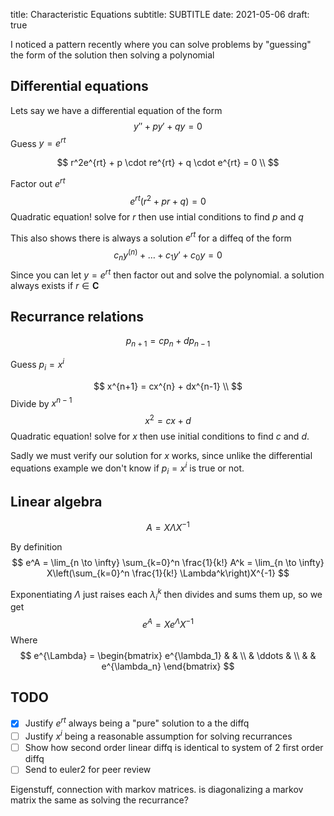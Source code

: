 title: Characteristic Equations
subtitle: SUBTITLE
date: 2021-05-06
draft: true


I noticed a pattern recently where you can solve problems by "guessing" the form of the solution
then solving a polynomial

## Differential equations

Lets say we have a differential equation of the form
$$
y'' + py' + qy = 0
$$
Guess $y = e^{rt}$

$$
r^2e^{rt} + p \cdot re^{rt} + q \cdot e^{rt} = 0 \\
$$

Factor out $e^{rt}$
$$
e^{rt}(r^2 + pr + q) = 0
$$
Quadratic equation! solve for $r$ then use intial conditions to find $p$ and $q$

This also shows there is always a solution $e^{rt}$ for a diffeq of the form
$$
c_ny^{(n)} + \dots + c_1y' + c_0y = 0
$$
Since you can let $y = e^{rt}$ then factor out and solve the polynomial.
a solution always exists if $r \in \mathbf C$


## Recurrance relations
$$
p_{n+1} = cp_{n} + dp_{n-1}
$$

Guess $p_i = x^i$

$$
x^{n+1} = cx^{n} + dx^{n-1} \\
$$
Divide by $x^{n-1}$
$$
x^2 = cx + d
$$
Quadratic equation! solve for $x$ then use initial conditions to find $c$ and $d$.

Sadly we must verify our solution for $x$ works, since unlike the differential equations example
we don't know if $p_i = x^i$ is true or not.

## Linear algebra

$$
A = X\Lambda X^{-1}
$$

By definition
$$
e^A = \lim_{n \to \infty} \sum_{k=0}^n \frac{1}{k!} A^k = \lim_{n \to \infty} X\left(\sum_{k=0}^n \frac{1}{k!} \Lambda^k\right)X^{-1}
$$

Exponentiating $\Lambda$ just raises each $\lambda_i ^k$ then divides and sums them up, so we get
$$
e^A = Xe^{\Lambda}X^{-1}
$$
Where
$$
e^{\Lambda} = \begin{bmatrix}
    e^{\lambda_1} & & \\
    & \ddots & \\
    & & e^{\lambda_n}
  \end{bmatrix}
  $$


## TODO

- [x] Justify $e^{rt}$ always being a "pure" solution to a the diffq
- [ ] Justify $x^i$ being a reasonable assumption for solving recurrances
- [ ] Show how second order linear diffq is identical to system of 2 first order diffq
- [ ] Send to euler2 for peer review

Eigenstuff, connection with markov matrices.
is diagonalizing a markov matrix the same as solving the recurrance?
